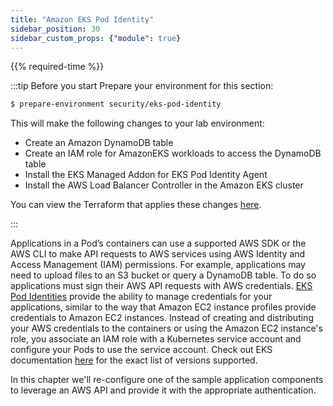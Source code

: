 ```yaml
---
title: "Amazon EKS Pod Identity"
sidebar_position: 30
sidebar_custom_props: {"module": true}
---
```


{{% required-time %}}

:::tip Before you start
Prepare your environment for this section:

```bash timeout=300 wait=30
$ prepare-environment security/eks-pod-identity
```

This will make the following changes to your lab environment:
- Create an Amazon DynamoDB table
- Create an IAM role for AmazonEKS workloads to access the DynamoDB table
- Install the EKS Managed Addon for EKS Pod Identity Agent 
- Install the AWS Load Balancer Controller in the Amazon EKS cluster

You can view the Terraform that applies these changes [here](https://github.com/VAR::MANIFESTS_OWNER/VAR::MANIFESTS_REPOSITORY/tree/VAR::MANIFESTS_REF/manifests/modules/security/pod-identity/.workshop/terraform).

:::

Applications in a Pod’s containers can use a supported AWS SDK or the AWS CLI to make API requests to AWS services using AWS Identity and Access Management (IAM) permissions. For example, applications may need to upload files to an S3 bucket or query a DynamoDB table. To do so applications must sign their AWS API requests with AWS credentials. [EKS Pod Identities](https://docs.aws.amazon.com/eks/latest/userguide/pod-identities.html) provide the ability to manage credentials for your applications, similar to the way that Amazon EC2 instance profiles provide credentials to Amazon EC2 instances. Instead of creating and distributing your AWS credentials to the containers or using the Amazon EC2 instance's role, you associate an IAM role with a Kubernetes service account and configure your Pods to use the service account. Check out EKS documentation [here](https://docs.aws.amazon.com/eks/latest/userguide/pod-id-minimum-sdk.html) for the exact list of versions supported.

In this chapter we'll re-configure one of the sample application components to leverage an AWS API and provide it with the appropriate authentication.
